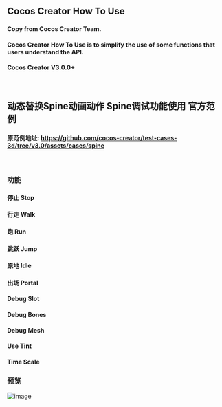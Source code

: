 ## Cocos Creator How To Use
#### Copy from Cocos Creator Team.
#### Cocos Creator How To Use is to simplify the use of some functions that users understand the API.
#### Cocos Creator V3.0.0+
&nbsp;

## 动态替换Spine动画动作 Spine调试功能使用 官方范例
#### 原范例地址: https://github.com/cocos-creator/test-cases-3d/tree/v3.0/assets/cases/spine
&nbsp;
### 功能
#### 停止 Stop
#### 行走 Walk
#### 跑 Run
#### 跳跃 Jump
#### 原地 Idle
#### 出场 Portal
#### Debug Slot
#### Debug Bones
#### Debug Mesh
#### Use Tint
#### Time Scale
### 预览
![image](https://gitee.com/yeshaohelpme/HowToUseDemoImageLibrary/raw/master/gif/Spine/SpineBoy.gif)
